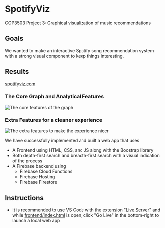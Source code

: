 # SpotifyViz

COP3503 Project 3: Graphical visualization of music recommendations  

## Goals

We wanted to make an interactive Spotify song recommendation system with a strong visual component to keep things interesting.

## Results

[spotifyviz.com](http://spotifyviz.com)

### The Core Graph and Analytical Features

![The core features of the graph](/media/GraphFeatures.gif)

### Extra Features for a cleaner experience

![The extra features to make the experience nicer](/media/ExtraFeatures.gif)

We have successfully implemented and built a web app that uses

- A Frontend using HTML, CSS, and JS along with the Boostrap library
- Both depth-first search and breadth-first search with a visual indication of the process
- A Firebase backend using
  - Firebase Cloud Functions
  - Firebase Hosting
  - Firebase Firestore

## Instructions

- It is recommended to use VS Code with the extension ["Live Server"](https://marketplace.visualstudio.com/items?itemName=ritwickdey.LiveServer) and while [frontend/index.html](https://github.com/Camnewb/SpotifyViz/blob/master/frontend/index.html) is open, click "Go Live" in the bottom-right to launch a local web app
